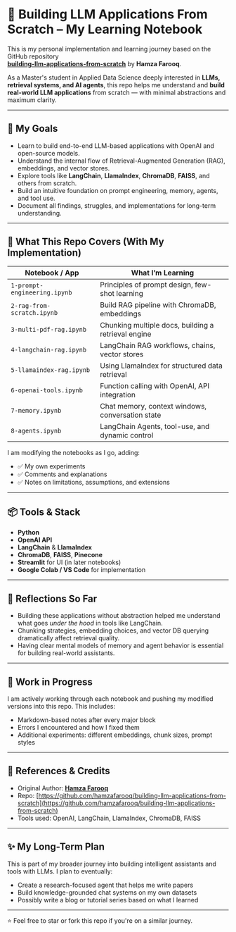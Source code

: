 # 🧠 Building LLM Applications From Scratch – My Learning Notebook

This is my personal implementation and learning journey based on the GitHub repository  
[**building-llm-applications-from-scratch**](https://github.com/hamzafarooq/building-llm-applications-from-scratch) by **Hamza Farooq**.

As a Master's student in Applied Data Science deeply interested in **LLMs, retrieval systems, and AI agents**, this repo helps me understand and **build real-world LLM applications** from scratch — with minimal abstractions and maximum clarity.

---

## 🎯 My Goals

- Learn to build end-to-end LLM-based applications with OpenAI and open-source models.
- Understand the internal flow of Retrieval-Augmented Generation (RAG), embeddings, and vector stores.
- Explore tools like **LangChain**, **LlamaIndex**, **ChromaDB**, **FAISS**, and others from scratch.
- Build an intuitive foundation on prompt engineering, memory, agents, and tool use.
- Document all findings, struggles, and implementations for long-term understanding.

---

## 📘 What This Repo Covers (With My Implementation)

| Notebook / App               | What I’m Learning                                  |
|-----------------------------|-----------------------------------------------------|
| `1-prompt-engineering.ipynb`| Principles of prompt design, few-shot learning     |
| `2-rag-from-scratch.ipynb`  | Build RAG pipeline with ChromaDB, embeddings       |
| `3-multi-pdf-rag.ipynb`     | Chunking multiple docs, building a retrieval engine|
| `4-langchain-rag.ipynb`     | LangChain RAG workflows, chains, vector stores     |
| `5-llamaindex-rag.ipynb`    | Using LlamaIndex for structured data retrieval     |
| `6-openai-tools.ipynb`      | Function calling with OpenAI, API integration      |
| `7-memory.ipynb`            | Chat memory, context windows, conversation state   |
| `8-agents.ipynb`            | LangChain Agents, tool-use, and dynamic control    |

I am modifying the notebooks as I go, adding:
- ✅ My own experiments
- ✅ Comments and explanations
- ✅ Notes on limitations, assumptions, and extensions

---

## 📦 Tools & Stack

- **Python**
- **OpenAI API**
- **LangChain** & **LlamaIndex**
- **ChromaDB**, **FAISS**, **Pinecone**
- **Streamlit** for UI (in later notebooks)
- **Google Colab / VS Code** for implementation

---

## 🧠 Reflections So Far

- Building these applications without abstraction helped me understand what goes *under the hood* in tools like LangChain.
- Chunking strategies, embedding choices, and vector DB querying dramatically affect retrieval quality.
- Having clear mental models of memory and agent behavior is essential for building real-world assistants.

---

## 🚧 Work in Progress

I am actively working through each notebook and pushing my modified versions into this repo. This includes:
- Markdown-based notes after every major block
- Errors I encountered and how I fixed them
- Additional experiments: different embeddings, chunk sizes, prompt styles

---

## 🔗 References & Credits

- Original Author: [**Hamza Farooq**](https://github.com/hamzafarooq)
- Repo: [https://github.com/hamzafarooq/building-llm-applications-from-scratch](https://github.com/hamzafarooq/building-llm-applications-from-scratch)
- Tools used: OpenAI, LangChain, LlamaIndex, ChromaDB, FAISS

---

## ✨ My Long-Term Plan

This is part of my broader journey into building intelligent assistants and tools with LLMs. I plan to eventually:
- Create a research-focused agent that helps me write papers
- Build knowledge-grounded chat systems on my own datasets
- Possibly write a blog or tutorial series based on what I learned

---

⭐️ Feel free to star or fork this repo if you're on a similar journey.
